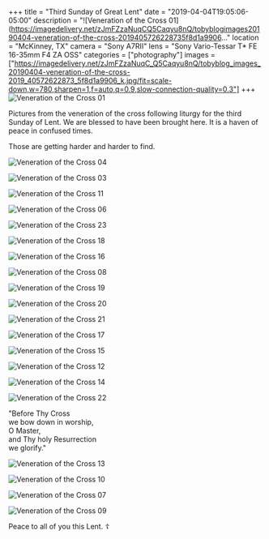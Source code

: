 +++
title = "Third Sunday of Great Lent"
date = "2019-04-04T19:05:06-05:00"
description = "![Veneration of the Cross 01](https://imagedelivery.net/zJmFZzaNuqCQ5Caqyu8nQ/tobyblogimages20190404-veneration-of-the-cross-2019405726228735f8d1a9906..."
location = "McKinney, TX"
camera = "Sony A7RII"
lens = "Sony Vario-Tessar T* FE 16-35mm F4 ZA OSS"
categories = ["photography"]
images = ["https://imagedelivery.net/zJmFZzaNuqC_Q5Caqyu8nQ/tobyblog_images_20190404-veneration-of-the-cross-2019_40572622873_5f8d1a9906_k.jpg/fit=scale-down,w=780,sharpen=1,f=auto,q=0.9,slow-connection-quality=0.3"]
+++
![Veneration of the Cross 01](https://imagedelivery.net/zJmFZzaNuqC_Q5Caqyu8nQ/tobyblog_images_20190404-veneration-of-the-cross-2019_40572622873_5f8d1a9906_k.jpg/fit=scale-down,w=780,sharpen=1,f=auto,q=0.9,slow-connection-quality=0.3)
<!--more-->

Pictures from the veneration of the cross following liturgy for the third Sunday of Lent. We are blessed to have been brought here. It is a haven of peace in confused times.

Those are getting harder and harder to find. 

![Veneration of the Cross 04](https://imagedelivery.net/zJmFZzaNuqC_Q5Caqyu8nQ/tobyblog_images_20190404-veneration-of-the-cross-2019_40572626403_0212367abc_k.jpg/fit=scale-down,w=780,sharpen=1,f=auto,q=0.9,slow-connection-quality=0.3)

![Veneration of the Cross 03](https://imagedelivery.net/zJmFZzaNuqC_Q5Caqyu8nQ/tobyblog_images_20190404-veneration-of-the-cross-2019_46814968194_d3901b5ed2_k.jpg/fit=scale-down,w=780,sharpen=1,f=auto,q=0.9,slow-connection-quality=0.3)
           
![Veneration of the Cross 11](https://imagedelivery.net/zJmFZzaNuqC_Q5Caqyu8nQ/tobyblog_images_20190404-veneration-of-the-cross-2019_47538622981_5038f4dd4d_k.jpg/fit=scale-down,w=780,sharpen=1,f=auto,q=0.9,slow-connection-quality=0.3)
           
![Veneration of the Cross 06](https://imagedelivery.net/zJmFZzaNuqC_Q5Caqyu8nQ/tobyblog_images_20190404-veneration-of-the-cross-2019_40572625323_f32f7481d1_k.jpg/fit=scale-down,w=780,sharpen=1,f=auto,q=0.9,slow-connection-quality=0.3)

![Veneration of the Cross 23](https://imagedelivery.net/zJmFZzaNuqC_Q5Caqyu8nQ/tobyblog_images_20190404-veneration-of-the-cross-2019_33661920798_ec7f32f534_k.jpg/fit=scale-down,w=780,sharpen=1,f=auto,q=0.9,slow-connection-quality=0.3)

![Veneration of the Cross 18](https://imagedelivery.net/zJmFZzaNuqC_Q5Caqyu8nQ/tobyblog_images_20190404-veneration-of-the-cross-2019_46814969844_b95c8c239d_k.jpg/fit=scale-down,w=780,sharpen=1,f=auto,q=0.9,slow-connection-quality=0.3)

![Veneration of the Cross 16](https://imagedelivery.net/zJmFZzaNuqC_Q5Caqyu8nQ/tobyblog_images_20190404-veneration-of-the-cross-2019_46814969524_031fbf8190_k.jpg/fit=scale-down,w=780,sharpen=1,f=auto,q=0.9,slow-connection-quality=0.3)

![Veneration of the Cross 08](https://imagedelivery.net/zJmFZzaNuqC_Q5Caqyu8nQ/tobyblog_images_20190404-veneration-of-the-cross-2019_40572623373_7be50a49bd_k.jpg/fit=scale-down,w=780,sharpen=1,f=auto,q=0.9,slow-connection-quality=0.3)

![Veneration of the Cross 19](https://imagedelivery.net/zJmFZzaNuqC_Q5Caqyu8nQ/tobyblog_images_20190404-veneration-of-the-cross-2019_33661920508_a35d045102_k.jpg/fit=scale-down,w=780,sharpen=1,f=auto,q=0.9,slow-connection-quality=0.3)

![Veneration of the Cross 20](https://imagedelivery.net/zJmFZzaNuqC_Q5Caqyu8nQ/tobyblog_images_20190404-veneration-of-the-cross-2019_46814970454_b3a718b90a_k.jpg/fit=scale-down,w=780,sharpen=1,f=auto,q=0.9,slow-connection-quality=0.3)

![Veneration of the Cross 21](https://imagedelivery.net/zJmFZzaNuqC_Q5Caqyu8nQ/tobyblog_images_20190404-veneration-of-the-cross-2019_33661920638_3478771760_k.jpg/fit=scale-down,w=780,sharpen=1,f=auto,q=0.9,slow-connection-quality=0.3)

![Veneration of the Cross 17](https://imagedelivery.net/zJmFZzaNuqC_Q5Caqyu8nQ/tobyblog_images_20190404-veneration-of-the-cross-2019_33661920308_db5f441125_k.jpg/fit=scale-down,w=780,sharpen=1,f=auto,q=0.9,slow-connection-quality=0.3)

![Veneration of the Cross 15](https://imagedelivery.net/zJmFZzaNuqC_Q5Caqyu8nQ/tobyblog_images_20190404-veneration-of-the-cross-2019_33661920078_d3b5dbcb6f_k.jpg/fit=scale-down,w=780,sharpen=1,f=auto,q=0.9,slow-connection-quality=0.3)

![Veneration of the Cross 12](https://imagedelivery.net/zJmFZzaNuqC_Q5Caqyu8nQ/tobyblog_images_20190404-veneration-of-the-cross-2019_47538623401_37400a8d45_k.jpg/fit=scale-down,w=780,sharpen=1,f=auto,q=0.9,slow-connection-quality=0.3)

![Veneration of the Cross 14](https://imagedelivery.net/zJmFZzaNuqC_Q5Caqyu8nQ/tobyblog_images_20190404-veneration-of-the-cross-2019_46814968944_1ef2dd555d_k.jpg/fit=scale-down,w=780,sharpen=1,f=auto,q=0.9,slow-connection-quality=0.3)

![Veneration of the Cross 22](https://imagedelivery.net/zJmFZzaNuqC_Q5Caqyu8nQ/tobyblog_images_20190404-veneration-of-the-cross-2019_47485898702_a069488e8f_k.jpg/fit=scale-down,w=780,sharpen=1,f=auto,q=0.9,slow-connection-quality=0.3)

"Before Thy Cross <br>
we bow down in worship, <br>
O Master, <br>
and Thy holy Resurrection <br>
we glorify."

![Veneration of the Cross 13](https://imagedelivery.net/zJmFZzaNuqC_Q5Caqyu8nQ/tobyblog_images_20190404-veneration-of-the-cross-2019_40572625693_89481d21f0_k.jpg/fit=scale-down,w=780,sharpen=1,f=auto,q=0.9,slow-connection-quality=0.3)

![Veneration of the Cross 10](https://imagedelivery.net/zJmFZzaNuqC_Q5Caqyu8nQ/tobyblog_images_20190404-veneration-of-the-cross-2019_40572624263_49649d6e47_k.jpg/fit=scale-down,w=780,sharpen=1,f=auto,q=0.9,slow-connection-quality=0.3)

![Veneration of the Cross 07](https://imagedelivery.net/zJmFZzaNuqC_Q5Caqyu8nQ/tobyblog_images_20190404-veneration-of-the-cross-2019_47538621051_bbebfe8861_k.jpg/fit=scale-down,w=780,sharpen=1,f=auto,q=0.9,slow-connection-quality=0.3)

![Veneration of the Cross 09](https://imagedelivery.net/zJmFZzaNuqC_Q5Caqyu8nQ/tobyblog_images_20190404-veneration-of-the-cross-2019_47538621871_df81706851_k.jpg/fit=scale-down,w=780,sharpen=1,f=auto,q=0.9,slow-connection-quality=0.3)

Peace to all of you this Lent.   ☦️
